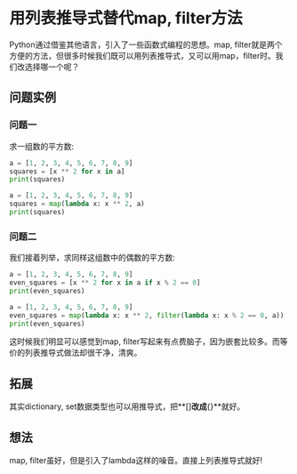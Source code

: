 # 用列表推导式替代map, filter方法

Python通过借鉴其他语言，引入了一些函数式编程的思想。map, filter就是两个方便的方法，但很多时候我们既可以用列表推导式，又可以用map，filter时。我们改选择哪一个呢？

## 问题实例

### 问题一

求一组数的平方数:

```python
a = [1, 2, 3, 4, 5, 6, 7, 8, 9]
squares = [x ** 2 for x in a]
print(squares)
```

```python
a = [1, 2, 3, 4, 5, 6, 7, 8, 9]
squares = map(lambda x: x ** 2, a)
print(squares)
```

### 问题二

我们接着列举，求同样这组数中的偶数的平方数:

```python
a = [1, 2, 3, 4, 5, 6, 7, 8, 9]
even_squares = [x ** 2 for x in a if x % 2 == 0]
print(even_squares)
```

```python
a = [1, 2, 3, 4, 5, 6, 7, 8, 9]
even_squares = map(lambda x: x ** 2, filter(lambda x: x % 2 == 0, a))
print(even_squares)
```

这时候我们明显可以感觉到map, filter写起来有点费脑子，因为嵌套比较多。而等价的列表推导式做法却很干净，清爽。

## 拓展

其实dictionary, set数据类型也可以用推导式，把**[]**改成**{}**就好。

## 想法

map, filter虽好，但是引入了lambda这样的噪音。直接上列表推导式就好!
